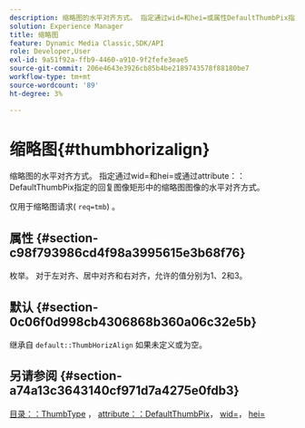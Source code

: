 ```yaml
---
description: 缩略图的水平对齐方式。 指定通过wid=和hei=或属性DefaultThumbPix指定的回复图像矩形中的缩略图图像的水平对齐方式。
solution: Experience Manager
title: 缩略图
feature: Dynamic Media Classic,SDK/API
role: Developer,User
exl-id: 9a51f92a-ffb9-4460-a910-9f2fefe3eae5
source-git-commit: 206e4643e3926cb85b4be2189743578f88180be7
workflow-type: tm+mt
source-wordcount: '89'
ht-degree: 3%

---
```


# 缩略图{#thumbhorizalign}

缩略图的水平对齐方式。 指定通过wid=和hei=或通过attribute：：DefaultThumbPix指定的回复图像矩形中的缩略图图像的水平对齐方式。

仅用于缩略图请求( `req=tmb`) 。

## 属性 {#section-c98f793986cd4f98a3995615e3b68f76}

枚举。 对于左对齐、居中对齐和右对齐，允许的值分别为1、2和3。

## 默认 {#section-0c06f0d998cb4306868b360a06c32e5b}

继承自 `default::ThumbHorizAlign` 如果未定义或为空。

## 另请参阅 {#section-a74a13c3643140cf971d7a4275e0fdb3}

[目录：：ThumbType](../../../../../is-api/image-catalog/image-serving-api-ref/c-image-catalog-reference/c-image-svg-data-reference/c-image-data-reference/r-thumbtype-cat.md#reference-41149ddffc8749cba2f8d9c8e2611e03) ， [attribute：：DefaultThumbPix](../../../../../is-api/image-catalog/image-serving-api-ref/c-image-catalog-reference/c-attributes-reference/r-defaultthumbpix.md#reference-cf52bb74bed2466e8bc8adb0cacd6141)， [wid=](../../../../../is-api/http-ref/image-serving-api-ref/c-http-protocol-reference/c-command-reference/r-is-http-wid.md#reference-bfeadcb67bf4485f851eb21345527e47)， [hei=](../../../../../is-api/http-ref/image-serving-api-ref/c-http-protocol-reference/c-command-reference/r-is-http-hei.md#reference-6d6f556ccc0e4b98a815e8a5c1944a96)
